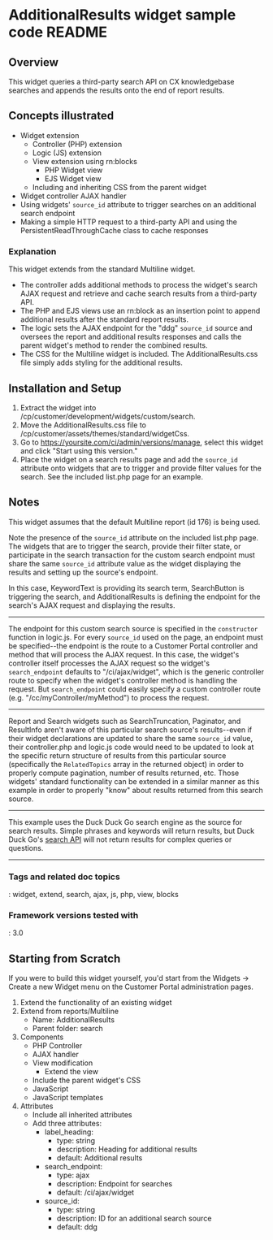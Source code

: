 # AdditionalResults widget sample code README

## Overview

This widget queries a third-party search API on CX knowledgebase searches and appends the results onto the end of report results.

## Concepts illustrated

* Widget extension
    * Controller (PHP) extension
    * Logic (JS) extension
    * View extension using rn:blocks
        * PHP Widget view
        * EJS Widget view
    * Including and inheriting CSS from the parent widget
* Widget controller AJAX handler
* Using widgets' `source_id` attribute to trigger searches on an additional search endpoint
* Making a simple HTTP request to a third-party API and using the PersistentReadThroughCache class to cache responses

### Explanation

This widget extends from the standard Multiline widget.

* The controller adds additional methods to process the widget's search AJAX request and retrieve and cache search results from a third-party API.
* The PHP and EJS views use an rn:block as an insertion point to append additional results after the standard report results.
* The logic sets the AJAX endpoint for the "ddg" `source_id` source and oversees the report and additional results responses and calls the parent widget's method to render the combined results.
* The CSS for the Multiline widget is included. The AdditionalResults.css file simply adds styling for the additional results.

## Installation and Setup

1. Extract the widget into /cp/customer/development/widgets/custom/search.
2. Move the AdditionalResults.css file to /cp/customer/assets/themes/standard/widgetCss.
3. Go to https://yoursite.com/ci/admin/versions/manage, select this widget and click "Start using this version."
4. Place the widget on a search results page and add the `source_id` attribute onto widgets that are to trigger and provide filter values for the search. See the included list.php page for an example.

## Notes

This widget assumes that the default Multiline report (id 176) is being used.

Note the presence of the `source_id` attribute on the included list.php page. The widgets that are to trigger the search, provide their filter state, or participate in the search transaction for the custom search endpoint must share the same `source_id` attribute value as the widget displaying the results and setting up the source's endpoint.

In this case, KeywordText is providing its search term, SearchButton is triggering the search, and AdditionalResults is defining the endpoint for the search's AJAX request and displaying the results.

*****

The endpoint for this custom search source is specified in the `constructor` function in logic.js. For every `source_id` used on the page, an endpoint must be specified--the endpoint is the route to a Customer Portal controller and method that will process the AJAX request. In this case, the widget's controller itself processes the AJAX request so the widget's `search_endpoint` defaults to "/ci/ajax/widget", which is the generic controller route to specify when the widget's controller method is handling the request. But `search_endpoint` could easily specify a custom controller route (e.g. "/cc/myController/myMethod") to process the request.

*****

Report and Search widgets such as SearchTruncation, Paginator, and ResultInfo aren't aware of this particular search source's results--even if their widget declarations are updated to share the same `source_id` value, their controller.php and logic.js code would need to be updated to look at the specific return structure of results from this particular source (specifically the `RelatedTopics` array in the returned object) in order to properly compute pagination, number of results returned, etc. Those widgets' standard functionality can be extended in a similar manner as this example in order to properly "know" about results returned from this search source.

*****

This example uses the Duck Duck Go search engine as the source for search results. Simple phrases and keywords will return results, but Duck Duck Go's [search API](http://api.duckduckgo.com/) will not return results for complex queries or questions.

*****

### Tags and related doc topics

:   widget, extend, search, ajax, js, php, view, blocks

### Framework versions tested with

:   3.0

## Starting from Scratch

If you were to build this widget yourself, you'd start from the Widgets → Create a new Widget menu on the Customer Portal administration pages.

1. Extend the functionality of an existing widget
2. Extend from reports/Multiline
    * Name: AdditionalResults
    * Parent folder: search
3. Components
    * PHP Controller
    * AJAX handler
    * View modification
        * Extend the view
    * Include the parent widget's CSS
    * JavaScript
    * JavaScript templates
4. Attributes
    * Include all inherited attributes
    * Add three attributes:
        * label_heading:
            * type: string
            * description: Heading for additional results
            * default: Additional results
        * search_endpoint:
            * type: ajax
            * description: Endpoint for searches
            * default: /ci/ajax/widget
        * source_id:
            * type: string
            * description: ID for an additional search source
            * default: ddg